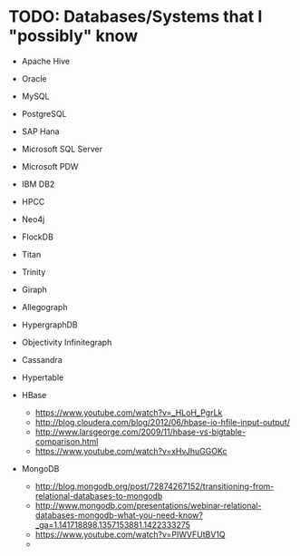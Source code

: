 # TODO: Databases/Systems that I "possibly" know
- Apache Hive
- Oracle
- MySQL
- PostgreSQL
- SAP Hana
- Microsoft SQL Server
- Microsoft PDW
- IBM DB2
- HPCC

- Neo4j
- FlockDB
- Titan
- Trinity
- Giraph
- Allegograph
- HypergraphDB
- Objectivity Infinitegraph
- Cassandra
- Hypertable
- HBase
  - https://www.youtube.com/watch?v=_HLoH_PgrLk
  - http://blog.cloudera.com/blog/2012/06/hbase-io-hfile-input-output/
  - http://www.larsgeorge.com/2009/11/hbase-vs-bigtable-comparison.html
  - https://www.youtube.com/watch?v=xHvJhuGGOKc
- MongoDB
  - http://blog.mongodb.org/post/72874267152/transitioning-from-relational-databases-to-mongodb
  - http://www.mongodb.com/presentations/webinar-relational-databases-mongodb-what-you-need-know?_ga=1.141718898.1357153881.1422333275
  - https://www.youtube.com/watch?v=PIWVFUtBV1Q
  - 
